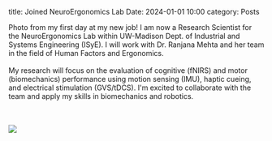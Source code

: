 title: Joined NeuroErgonomics Lab
Date: 2024-01-01 10:00
category: Posts

Photo from my first day at my new job! I am now a Research Scientist for the NeuroErgonomics Lab within 
UW-Madison Dept. of Industrial and Systems Engineering (ISyE). I will work with Dr. Ranjana Mehta and 
her team in the field of Human Factors and Ergonomics. </br>  
My research will focus on the evaluation of 
cognitive (fNIRS) and motor (biomechanics) performance using motion sensing (IMU), haptic cueing, and 
electrical stimulation (GVS/tDCS). I'm excited to collaborate with the team and apply my skills in 
biomechanics and robotics.

</br></br> 
<img src=/images/join_neuroerg.jpg> 